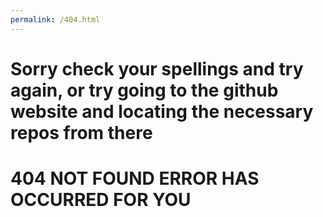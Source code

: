 ```yaml
---
permalink: /404.html
---
```

# Sorry check your spellings and try again, or try going to the github website and locating the necessary repos from there


# 404 NOT FOUND ERROR HAS OCCURRED FOR YOU
